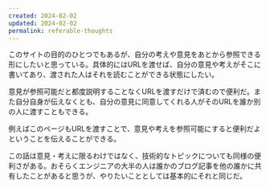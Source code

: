 ```yaml
---
created: 2024-02-02
updated: 2024-02-02
permalink: referable-thoughts
---
```

このサイトの目的のひとつでもあるが、自分の考えや意見をあとから参照できる形にしたいと思っている。具体的にはURLを渡せば、自分の意見や考えがそこに書いてあり、渡された人はそれを読むことができる状態にしたい。

意見が参照可能だと都度説明することなくURLを渡すだけで済むので便利だ。また自分自身が伝えなくとも、自分の意見に同意してくれる人がそのURLを誰か別の人に渡すこともできる。

例えばこのページもURLを渡すことで、意見や考えを参照可能にすると便利だよということを伝えることができる。

この話は意見・考えに限るわけではなく、技術的なトピックについても同様の便利さがある。おそらくエンジニアの大半の人は誰かのブログ記事を他の誰かに共有したことがあると思うが、やりたいこととしては基本的にそれと同じだ。